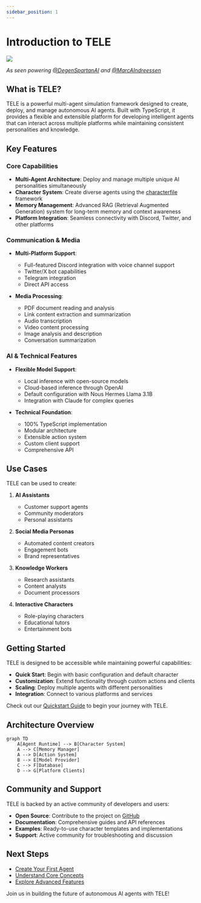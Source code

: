 ```yaml
---
sidebar_position: 1
---
```


# Introduction to TELE

![](/img/tele_banner.png)

_As seen powering [@DegenSpartanAI](https://x.com/degenspartanai) and [@MarcAIndreessen](https://x.com/pmairca)_

## What is TELE?

TELE is a powerful multi-agent simulation framework designed to create, deploy, and manage autonomous AI agents. Built with TypeScript, it provides a flexible and extensible platform for developing intelligent agents that can interact across multiple platforms while maintaining consistent personalities and knowledge.

## Key Features

### Core Capabilities

- **Multi-Agent Architecture**: Deploy and manage multiple unique AI personalities simultaneously
- **Character System**: Create diverse agents using the [characterfile](https://github.com/lalalune/characterfile/) framework
- **Memory Management**: Advanced RAG (Retrieval Augmented Generation) system for long-term memory and context awareness
- **Platform Integration**: Seamless connectivity with Discord, Twitter, and other platforms

### Communication & Media

- **Multi-Platform Support**:

    - Full-featured Discord integration with voice channel support
    - Twitter/X bot capabilities
    - Telegram integration
    - Direct API access

- **Media Processing**:
    - PDF document reading and analysis
    - Link content extraction and summarization
    - Audio transcription
    - Video content processing
    - Image analysis and description
    - Conversation summarization

### AI & Technical Features

- **Flexible Model Support**:

    - Local inference with open-source models
    - Cloud-based inference through OpenAI
    - Default configuration with Nous Hermes Llama 3.1B
    - Integration with Claude for complex queries

- **Technical Foundation**:
    - 100% TypeScript implementation
    - Modular architecture
    - Extensible action system
    - Custom client support
    - Comprehensive API

## Use Cases

TELE can be used to create:

1. **AI Assistants**

    - Customer support agents
    - Community moderators
    - Personal assistants

2. **Social Media Personas**

    - Automated content creators
    - Engagement bots
    - Brand representatives

3. **Knowledge Workers**

    - Research assistants
    - Content analysts
    - Document processors

4. **Interactive Characters**
    - Role-playing characters
    - Educational tutors
    - Entertainment bots

## Getting Started

TELE is designed to be accessible while maintaining powerful capabilities:

- **Quick Start**: Begin with basic configuration and default character
- **Customization**: Extend functionality through custom actions and clients
- **Scaling**: Deploy multiple agents with different personalities
- **Integration**: Connect to various platforms and services

Check out our [Quickstart Guide](./quickstart.md) to begin your journey with TELE.

## Architecture Overview

```mermaid
graph TD
    A[Agent Runtime] --> B[Character System]
    A --> C[Memory Manager]
    A --> D[Action System]
    B --> E[Model Provider]
    C --> F[Database]
    D --> G[Platform Clients]
```

## Community and Support

TELE is backed by an active community of developers and users:

- **Open Source**: Contribute to the project on [GitHub](https://github.com/TELE-Protocol/TELE)
- **Documentation**: Comprehensive guides and API references
- **Examples**: Ready-to-use character templates and implementations
- **Support**: Active community for troubleshooting and discussion

## Next Steps

- [Create Your First Agent](../quickstart)
- [Understand Core Concepts](../core/agents)
- [Explore Advanced Features](./guides/advanced.md)

Join us in building the future of autonomous AI agents with TELE!
